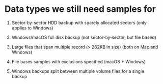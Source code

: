 Data types we still need samples for
====================================

1. Sector-by-sector HDD backup with sparely allocated sectors (only applies to Windows)

2. Windows/macOS full disk backup (not sector-by-sector, but file based)

3. Large files that span multiple record (> 262KB in size) (both on Mac and Windows)

4. File bases samples with exclusions specified (macOS + Windows)

5. Windows backups split between multiple volume files for a single backup
